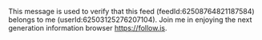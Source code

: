 
This message is used to verify that this feed (feedId:62508764821187584) belongs to me (userId:62503125276207104). Join me in enjoying the next generation information browser https://follow.is.